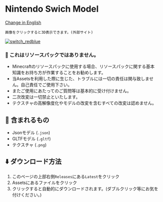# Nintendo Swich Model
[Change in English](https://github.com/wanko-zushi/Switch-Model/blob/master/README-en.md)

```画像をクリックすると3D表示できます。(外部サイト)```

[![switch_redblue](https://user-images.githubusercontent.com/74033831/191235770-acc1b083-6011-4fb6-a8ad-d7f5e0d51cdd.gif)](https://gh.s7a.dev/mc3d/?https://raw.githubusercontent.com/wanko-zushi/Switch-Model/master/assets/Switch.gltf?)


### 🛑 これはリソースパックではありません。
- Minecraftのリソースパックに使用する場合、リソースパックに関する基本知識をお持ち方が作業することをお勧めします。
- 当Assetsを利用した際に生じた、トラブルには一切の責任は関与致しません。自己責任でご使用下さい。
- またご使用にあたってのご質問等は基本的に受け付けません。
- 二次改変は一切禁止といたします。
- テクスチャの高解像度化やモデルの改変を含むすべての改変は認めません。

## 🎁 含まれるもの
- Jsonモデル (`.json`)
- GLTFモデル (`.gltf`)
- テクスチャ (`.png`)

## ⬇️ ダウンロード方法
1. このページの上部右側`Releases`にある`Latest`をクリック
2. Assetsにあるファイルをクリック
3. クリックすると自動的にダウンロードされます。(ダブルクリック等にお気を付けください。)
